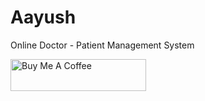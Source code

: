 # Aayush
Online Doctor - Patient Management System

<a href="https://www.buymeacoffee.com/cognitivecamp" target="_blank"><img src="https://cdn.buymeacoffee.com/buttons/default-orange.png" alt="Buy Me A Coffee" style="height: 51px !important;width: 217px !important;" ></a>

